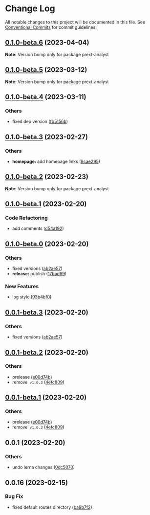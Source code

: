 # Change Log

All notable changes to this project will be documented in this file.
See [Conventional Commits](https://conventionalcommits.org) for commit guidelines.

## [0.1.0-beta.6](https://github.com/do4ng/prext/compare/prext-analyst@0.1.0-beta.5...prext-analyst@0.1.0-beta.6) (2023-04-04)

**Note:** Version bump only for package prext-analyst





## [0.1.0-beta.5](https://github.com/do4ng/prext/compare/prext-analyst@0.1.0-beta.4...prext-analyst@0.1.0-beta.5) (2023-03-12)

**Note:** Version bump only for package prext-analyst





## [0.1.0-beta.4](https://github.com/do4ng/prext/compare/prext-analyst@0.1.0-beta.3...prext-analyst@0.1.0-beta.4) (2023-03-11)


### Others

* fixed dep version ([fb5156b](https://github.com/do4ng/prext/commit/fb5156badca1c5d20ff5ec4d381bd954ed0f0f78))



## [0.1.0-beta.3](https://github.com/do4ng/prext/compare/prext-analyst@0.1.0-beta.2...prext-analyst@0.1.0-beta.3) (2023-02-27)


### Others

* **homepage:** add homepage links ([9cae295](https://github.com/do4ng/prext/commit/9cae295c2153a267a4e57a5588235d8d4c507833))




## [0.1.0-beta.2](https://github.com/do4ng/prext/compare/prext-analyst@0.1.0-beta.1...prext-analyst@0.1.0-beta.2) (2023-02-23)

**Note:** Version bump only for package prext-analyst





## [0.1.0-beta.1](https://github.com/do4ng/prext/compare/prext-analyst@0.1.0-beta.0...prext-analyst@0.1.0-beta.1) (2023-02-20)


### Code Refactoring

* add comments ([d54a192](https://github.com/do4ng/prext/commit/d54a192ec5f481f47453e4d739a89efe6aa178e9))



## [0.1.0-beta.0](https://github.com/do4ng/prext/compare/prext-analyst@0.0.1-beta.2...prext-analyst@0.1.0-beta.0) (2023-02-20)


### Others

* fixed versions ([ab2ae57](https://github.com/do4ng/prext/commit/ab2ae5735ba85b46bd9235d9cf4a8050d0228489))
* **release:** publish ([17bad99](https://github.com/do4ng/prext/commit/17bad9958762f12c8be0254d117e74c7c8e48d38))


### New Features

* log style ([93b4bf0](https://github.com/do4ng/prext/commit/93b4bf03d5c82ec5bae62237e6d159cf3b511d18))



## [0.0.1-beta.3](https://github.com/do4ng/prext/compare/prext-analyst@0.0.1-beta.2...prext-analyst@0.0.1-beta.3) (2023-02-20)


### Others

* fixed versions ([ab2ae57](https://github.com/do4ng/prext/commit/ab2ae5735ba85b46bd9235d9cf4a8050d0228489))



## [0.0.1-beta.2](https://github.com/do4ng/prext/compare/prext-analyst@0.0.1...prext-analyst@0.0.1-beta.2) (2023-02-20)


### Others

* prelease ([e00d74b](https://github.com/do4ng/prext/commit/e00d74bcaa5eca141f30867ae2ad6b77b10b8313))
* remove` v1.0.3` ([4efc809](https://github.com/do4ng/prext/commit/4efc80918752d3b4f276b700f4a4254c75d79d2d))



## [0.0.1-beta.1](https://github.com/do4ng/prext/compare/prext-analyst@0.0.1...prext-analyst@0.0.1-beta.1) (2023-02-20)


### Others

* prelease ([e00d74b](https://github.com/do4ng/prext/commit/e00d74bcaa5eca141f30867ae2ad6b77b10b8313))
* remove` v1.0.3` ([4efc809](https://github.com/do4ng/prext/commit/4efc80918752d3b4f276b700f4a4254c75d79d2d))




## 0.0.1 (2023-02-20)

### Others

- undo lerna changes ([0dc5070](https://github.com/do4ng/prext/commit/0dc50708ed449435b01a8ccbc112b9b0816fb48b))

## 0.0.16 (2023-02-15)

### Bug Fix

- fixed default routes directory ([ba9b7f2](https://github.com/do4ng/prext/commit/ba9b7f23fcb7bf30f3acb6d6d27d171aede18058))
